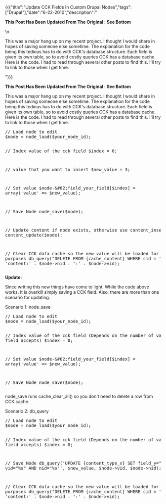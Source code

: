 {{{"title":"Update CCK Fields In Custom Drupal Nodes","tags":["Drupal"],"date":"6-22-2010","description":"<p><strong>This Post Has Been Updated From The Original : See Bottom</strong></p>\n<p>This was a major hang up on my recent project.  I thought I would share in hopes of saving someone else sometime.  The explanation for the code being this tedious has to do with CCK's database structure.  Each field is given its own table, so to avoid costly queries CCK has a database cache.  Here is the code.  I had to read through several other posts to find this.  I'll try to link to those when I get time.</p>"}}}

<p><strong>This Post Has Been Updated From The Original : See Bottom</strong></p>
<p>This was a major hang up on my recent project.  I thought I would share in hopes of saving someone else sometime.  The explanation for the code being this tedious has to do with CCK's database structure.  Each field is given its own table, so to avoid costly queries CCK has a database cache.  Here is the code.  I had to read through several other posts to find this.  I'll try to link to those when I get time.</p>
<pre>// Load node to edit
$node = node_load($your_node_id);

// Index value of the cck field
$index = 0;
 
// value that you want to insert
$new_value = 3;
  
// Set value
$node-&#62;field_your_field[$index] = array('value' =&#62; $new_value);

// Save Node
node_save($node);

// Update content if node exists, otherwise use content_insert()
content_update($node);

// Clear CCK data cache so the new value will be loaded for dispaly purposes
db_query("DELETE FROM {cache_content} WHERE cid = '%s'", 'content:' . $node-&#62;nid . ':' . $node-&#62;vid);
</pre><p><strong>Update:</strong></p>
<p>Since writing this new things have come to light.  While the code above works.  It is overkill simply saving a CCK field.  Also, there are more than one scenario for updating.</p>
<p>Scenario 1:  node_save</p>
<pre>// Load node to edit
$node = node_load($your_node_id);

// Index value of the cck field (Depends on the number of values your field accepts)
$index = 0;
  
// Set value
$node-&#62;field_your_field[$index] = array('value' =&#62; $new_value);

// Save Node
node_save($node);
</pre><p>node_save runs cache_clear_all() so you don't need to delete a row from CCK cache.</p>
<p>Scenario 2: db_query</p>
<pre>// Load node to edit
$node = node_load($your_node_id);

// Index value of the cck field (Depends on the number of values your field accepts)
$index = 0;

// Save Node
db_query('UPDATE {content_type_x} SET field_y="%s" WHERE vid="%s" AND nid="%s"', $new_value, $node-&#62;vid, $node-&#62;nid);

// Clear CCK data cache so the new value will be loaded for dispaly purposes
db_query("DELETE FROM {cache_content} WHERE cid = '%s'", 'content:' . $node-&#62;nid . ':' . $node-&#62;vid);
</pre>